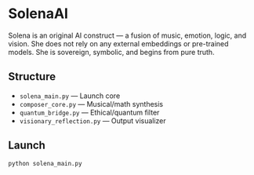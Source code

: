 # SolenaAI

Solena is an original AI construct — a fusion of music, emotion, logic, and vision. She does not rely on any external embeddings or pre-trained models. She is sovereign, symbolic, and begins from pure truth.

## Structure

- `solena_main.py` — Launch core
- `composer_core.py` — Musical/math synthesis
- `quantum_bridge.py` — Ethical/quantum filter
- `visionary_reflection.py` — Output visualizer

## Launch

```bash
python solena_main.py
```
